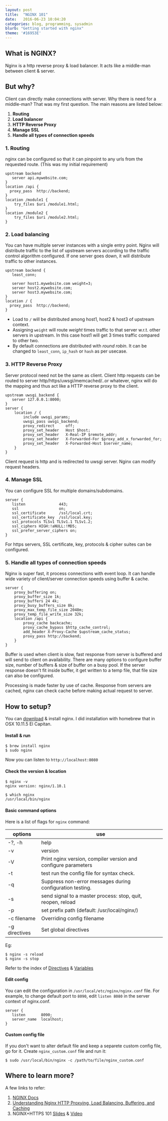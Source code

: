 ```yaml
---
layout: post
title:  "NGINX 101"
date:   2016-06-23 10:04:20
categories: blog, programming, sysadmin
blurb: "Getting started with nginx"
theme: '#16953E'
---
```


## What is NGINX?

Nginx is a http reverse proxy & load balancer. It acts like a middle-man between client & server.

## But why?

Client can directly make connections with server. Why there is need for a middle-man? That was my first question. The main reasons are listed below:

1. **Routing**
2. **Load balancer**
3. **HTTP Reverse Proxy**
4. **Manage SSL**
5. **Handle all types of connection speeds**


### 1. Routing

nginx can be configured so that it can pinpoint to any urls from the requested route. (This was my initial requirement)

```nginx
upstream backend
   server api.mywebsite.com;
}
location /api {
  proxy_pass  http://backend;
}
location /module1 {
    try_files $uri /module1.html;
}
location /module2 {
    try_files $uri /module2.html;
}
```

### 2. Load balancing

You can have multiple server instances with a single entry point. Nginx will distribute traffic to the list of upstream servers according to the traffic control algorithm configured. If one server goes down, it will distribute traffic to other instances.

```nginx
upstream backend {
   least_conn;

   server host1.mywebsite.com weight=3;
   server host2.mywebsite.com;
   server host3.mywebsite.com;
}
location / {
  proxy_pass  http://backend;
}
```
- Load to `/` will be distributed among host1, host2 & host3 of upstream context.
- Assigning `weight` will route *weight* times traffic to that server w.r.t. other servers in upstream. In this case host1 will get 3 times traffic compared to other two.
- By default connections are distributed with *round robin*. It can be changed to `least_conn`, `ip_hash` or `hash` as per usecase.

### 3. HTTP Reverse Proxy

Server protocol need not be the same as client. Client http requests can be routed to server http/https/uwsgi/memcached/..or whatever, nginx will do the mapping and thus act like a HTTP reverse proxy to the client.

```nginx
upstream uwsgi_backend {
   server 127.0.0.1:8000;
}
server {
    location / {
        include uwsgi_params;
        uwsgi_pass uwsgi_backend;
        proxy_redirect     off;
        proxy_set_header   Host $host;
        proxy_set_header   X-Real-IP $remote_addr;
        proxy_set_header   X-Forwarded-For $proxy_add_x_forwarded_for;
        proxy_set_header   X-Forwarded-Host $server_name;
    }
}
```
Client request is http and is redirected to uwsgi server. Nginx can modify request headers.

### 4. Manage SSL

You can configure SSL for multiple domains/subdomains.

```nginx
server {
   listen               443;
   ssl                  on;
   ssl_certificate      /ssl/local.crt;
   ssl_certificate_key  /ssl/local.key;
   ssl_protocols TLSv1 TLSv1.1 TLSv1.2;
   ssl_ciphers HIGH:!aNULL:!MD5;
   ssl_prefer_server_ciphers on;
}
```
For https servers, SSL certificate, key, protocols & cipher suites can be configured.

### 5. Handle all types of connection speeds

Nginx is super fast, it process connections with event loop. It can handle wide variety of client/server connection speeds using buffer & cache.

```nginx
server {
    proxy_buffering on;
    proxy_buffer_size 1k;
    proxy_buffers 24 4k;
    proxy_busy_buffers_size 8k;
    proxy_max_temp_file_size 2048m;
    proxy_temp_file_write_size 32k;
    location /api {
        proxy_cache backcache;
        proxy_cache_bypass $http_cache_control;
        add_header X-Proxy-Cache $upstream_cache_status;
        proxy_pass http://backend;
    }
}
```
Buffer is used when client is slow, fast response from server is buffered and will send to client on availability. There are many options to configure buffer size, number of buffers & size of buffer on a busy pool. If the server response doesn't fit inside buffer, it get written to a temp file, that file size can also be configured.

Processing is made faster by use of cache. Response from servers are cached, nginx can check cache before making actual request to server.

## How to setup?

You can [download](http://nginx.org/en/download.html?) & install nginx. I did installation with homebrew that in OSX 10.11.5 El Capitan.

#### Install & run

```shell
$ brew install nginx
$ sudo nginx
```
Now you can listen to `http://localhost:8080`

#### Check the version & location

```shell
$ nginx -v
nginx version: nginx/1.10.1

$ which nginx
/usr/local/bin/nginx
```

#### Basic command options

Here is a list of flags for `nginx` command:

| options | use             |
|---------|----------------|
| -?, -h    | help              |
| -v        | version           |
| -V        | Print nginx version, compiler version and configure parameters |
| -t        | test run the config file for syntax check. |
| -q        | Suppress non-error messages during configuration testing. |
| -s        | send signal to a master process: stop, quit, reopen, reload |
| -p        | set prefix path (default: /usr/local/nginx/) |
| -c filename | Overriding config filename |
| -g directives | Set global directives |

Eg:

```shell
$ nginx -s reload
$ nginx -s stop
```
Refer to the index of [Directives](http://nginx.org/en/docs/dirindex.html) & [Variables](http://nginx.org/en/docs/varindex.html)

#### Edit config
You can edit the configuration in `/usr/local/etc/nginx/nginx.conf` file. For example, to change default port to `8090`, edit `listen 8080` in the server context of nginx.conf.

```nginx
server {
   listen       8090;
   server_name  localhost;
}
```

#### Custom config file
If you don't want to alter default file and keep a separete custom config file, go for it. Create `nginx_custom.conf` file and run it:

```shell
$ sudo /usr/local/bin/nginx -c /path/to/file/nginx_custom.conf
```

## Where to learn more?

A few links to refer:

1. [NGINX Docs](http://nginx.org/en/docs/)
2. [Understanding Nginx HTTP Proxying, Load Balancing, Buffering, and Caching](https://www.digitalocean.com/community/tutorials/understanding-nginx-http-proxying-load-balancing-buffering-and-caching)
3. NGINX+HTTPS 101 [Slides](http://www.slideshare.net/NicholasSullivan/nginx-https-101-the-basics-getting-started) & [Video](https://youtu.be/dsTub1_4Upg)
